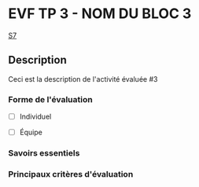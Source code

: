 # EVF TP 3 - <!-- varexp:begin BLOC3 -->NOM DU BLOC 3<!-- varexp:end -->

 <!-- varexp:begin SEANCE_EVF_3 -->
[S7](../../01-deroulement/03/)
<!-- varexp:end -->
## Description

<!-- varexp:begin DESCRIPTION_EVS_3  -->
Ceci est la description de l'activité évaluée #3
<!-- varexp:end -->

### Forme de l'évaluation

* [ ] Individuel
* [ ] Équipe


### Savoirs essentiels

### Principaux critères d'évaluation
